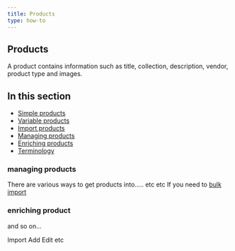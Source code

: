 ```yaml
---
title: Products
type: how-to
---
```


## Products
A product contains information such as title, collection, description, vendor, product type and images.

## In this section

- [Simple products]()
- [Variable products](/help/how-to/products/variable-products "variable products in Stock2Shop")
- [Import products](/help/how-to/products/import "importing products into Stock2Shop")
- [Managing products]()
- [Enriching products]()
- [Terminology]()

 
### managing products
There are various ways to get products into..... etc etc
If you need to [bulk import](/help/how-to/products/import "importing products into Stock2Shop")

### enriching product
and so on...
 

Import
Add
Edit 
etc



    


